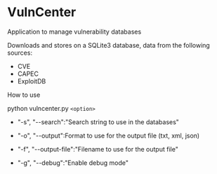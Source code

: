 # VulnCenter

Application to manage vulnerability databases

Downloads and stores on a SQLite3 database, data from the following sources:

* CVE
* CAPEC
* ExploitDB

How to use

python vulncenter.py `<option>`

* "-s", "--search":"Search string to use in the databases"

* "-o", "--output":Format to use for the output file (txt, xml, json)

* "-f", "--output-file":"Filename to use for the output file"

* "-g", "--debug":"Enable debug mode"
